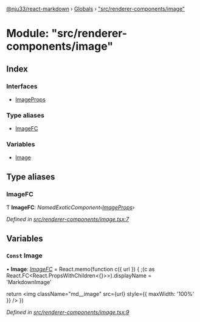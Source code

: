 [@nju33/react-markdown](../README.md) › [Globals](../globals.md) › ["src/renderer-components/image"](_src_renderer_components_image_.md)

# Module: "src/renderer-components/image"

## Index

### Interfaces

* [ImageProps](../interfaces/_src_renderer_components_image_.imageprops.md)

### Type aliases

* [ImageFC](_src_renderer_components_image_.md#imagefc)

### Variables

* [Image](_src_renderer_components_image_.md#const-image)

## Type aliases

###  ImageFC

Ƭ **ImageFC**: *NamedExoticComponent‹[ImageProps](../interfaces/_src_renderer_components_image_.imageprops.md)›*

*Defined in [src/renderer-components/image.tsx:7](https://github.com/nju33/react-markdown/blob/3889a1e/src/renderer-components/image.tsx#L7)*

## Variables

### `Const` Image

• **Image**: *[ImageFC](_src_renderer_components_image_.md#imagefc)* = React.memo(function c({ url }) {
  ;(c as React.FC<React.PropsWithChildren<{}>>).displayName = 'MarkdownImage'

  return <img className="md__image" src={url} style={{ maxWidth: '100%' }} />
})

*Defined in [src/renderer-components/image.tsx:9](https://github.com/nju33/react-markdown/blob/3889a1e/src/renderer-components/image.tsx#L9)*

